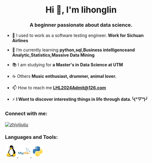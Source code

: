 <h1 align="center">Hi 👋, I'm lihonglin</h1>
<h3 align="center">A beginner passionate about data science.</h3>

- 🔭 I used to work as a software testing engineer. **Work for Sichuan Airlines**

- 🌱 I’m currently learning **python,sql,Business intelligenceand Analytic,Statistics,Massive Data Mining**

- 📚 I am studying for **a Master's in Data Science at UTM**

- ☕ Others **Music enthusiast, drummer, animal lover.**

- 📫 How to reach me **LHL2024Admit@126.com**

- ⚡  **I Want to discover interesting things in life through data.╰(*°▽°*)╯**

<h3 align="left">Connect with me:</h3>
<p align="left">
<a href="https://instagram.com/zhiyijiujiu" target="blank"><img align="center" src="https://raw.githubusercontent.com/rahuldkjain/github-profile-readme-generator/master/src/images/icons/Social/instagram.svg" alt="zhiyijiujiu" height="30" width="40" /></a>
</p>

<h3 align="left">Languages and Tools:</h3>
<p align="left"> <a href="https://www.linux.org/" target="_blank" rel="noreferrer"> <img src="https://raw.githubusercontent.com/devicons/devicon/master/icons/linux/linux-original.svg" alt="linux" width="40" height="40"/> </a> <a href="https://www.mysql.com/" target="_blank" rel="noreferrer"> <img src="https://raw.githubusercontent.com/devicons/devicon/master/icons/mysql/mysql-original-wordmark.svg" alt="mysql" width="40" height="40"/> </a> <a href="https://www.python.org" target="_blank" rel="noreferrer"> <img src="https://raw.githubusercontent.com/devicons/devicon/master/icons/python/python-original.svg" alt="python" width="40" height="40"/> </a> </p>
